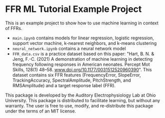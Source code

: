 # FFR ML Tutorial Example Project

This is an example project to show how to use machine learning in context of FFRs.

- `main.ipynb` contains models for linear regression,
logistic regression, support vector machine, k-nearest neighbors, and k-means
clustering
- `neural_network.ipynb` contains a neural network model
- `FFR_data.csv` is a practice dataset based on this
paper: "Hart, B. N. &amp; Jeng, F.-C. (2021) A demonstration of machine
learning in detecting frequency following responses in American neonates.
Percept Mot Skills, 128(1) 48–58. www.doi.org/10.1177/0031512520960390". This
dataset contains six FFR features (FrequencyError, SlopeError,
TrackingAccuracy, SpectralAmplitude, PitchStrength, and RMSAmplitude) and a
target response label (FFR).

This package is developed by the Auditory Electrophysiology Lab at Ohio
University. This package is distributed to facilitate learning, but without any
warranty. The user is free to use, modify, and re-distribute this package under
the terms of an MIT license.
